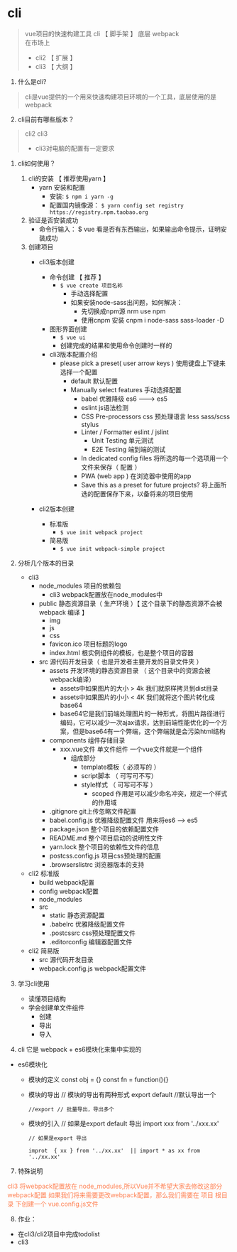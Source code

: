 # cli
> vue项目的快速构建工具    cli 【 脚手架 】
> 底层 webpack   
> 在市场上
> 	- cli2 【 扩展 】
> 	- cli3 【 大纲 】

1. 什么是cli?
> cli是vue提供的一个用来快速构建项目环境的一个工具，底层使用的是webpack 
2. cli目前有哪些版本？
> cli2   cli3 
>  * cli3对电脑的配置有一定要求
1. cli如何使用？
   1. cli的安装  【 推荐使用yarn 】
      * yarn 安装和配置
        * 安装: `$ npm i yarn -g`
        * 配置国内镜像源： `$ yarn config set registry https://registry.npm.taobao.org`
   2. 验证是否安装成功
      * 命令行输入： $ vue 看是否有东西输出，如果输出命令提示，证明安装成功
   3. 创建项目
      - cli3版本创建
        * 命令创建  【 推荐 】
          - `$ vue create 项目名称`
            - 手动选择配置
            - 如果安装node-sass出问题，如何解决： 
              - 先切换成npm源   nrm use npm
              - 使用cnpm 安装  cnpm i node-sass sass-loader -D
        * 图形界面创建
          * `$ vue ui` 
          * 创建完成的结果和使用命令创建时一样的
        * cli3版本配置介绍
          * please pick a preset( user arrow keys ) 使用键盘上下键来选择一个配置
            * default 默认配置
            * Manually select features 手动选择配置
              * babel 优雅降级   es6   --->  es5 
              * eslint js语法检测
              * CSS Pre-processors css 预处理语言  less  sass/scss  stylus
              * Linter / Formatter    eslint  /   jslint
                * Unit Testing   单元测试
                * E2E Testing    端到端的测试
              * In dedicated config files   将所选的每一个选项用一个文件来保存（ 配置 ）
              * PWA  (web app ) 在浏览器中使用的app
              * Save this as a preset for future projects?  将上面所选的配置保存下来，以备将来的项目使用

      - cli2版本创建
        * 标准版
          * `$ vue init webpack project`
        * 简易版
          * `$ vue init webpack-simple project` 

4. 分析几个版本的目录

   - cli3
      - node_modules  项目的依赖包
        - cli3 webpack配置放在node_modules中
      - public  静态资源目录（ 生产环境 ）【 这个目录下的静态资源不会被webpack 编译 】
        - img
        - js
        - css
        - favicon.ico  项目标题的logo
        - index.html   根实例组件的模板，也是整个项目的容器
      - src  源代码开发目录（ 也是开发者主要开发的目录文件夹 ）
        - assets  开发环境的静态资源目录  （ 这个目录中的资源会被webpack编译）
          - assets中如果图片的大小 > 4k 我们就原样拷贝到dist目录
          - assets中如果图片的小小 < 4K 我们就将这个图片转化成 base64 
          - base64它是我们前端处理图片的一种形式，将图片路径进行编码，它可以减少一次ajax请求，达到前端性能优化的一个方案，但是base64有一个弊端，这个弊端就是会污染html结构
        - components   组件存储目录
          - xxx.vue文件   单文件组件   一个vue文件就是一个组件
            - 组成部分
              - template模板（ 必须写的 ）
              - script脚本 （ 可写可不写）
              - style样式 （ 可写可不写 ）
                - scoped 作用是可以减少命名冲突，规定一个样式的作用域
        - .gitignore   git上传忽略文件配置
        - babel.config.js   优雅降级配置文件  用来将es6 --> es5
        - package.json  整个项目的依赖配置文件
        - README.md 整个项目启动的说明性文件
        - yarn.lock 整个项目的依赖性文件的信息
        - postcss.config.js  项目css预处理的配置
        - .browserslistrc  浏览器版本的支持
    - cli2 标准版
      - build  webpack配置
      - config  webpack配置
      - node_modules
      - src
        - static 静态资源配置
        - .babelrc  优雅降级配置文件
        - .postcssrc  css预处理配置文件
        - .editorconfig  编辑器配置文件
   - cli2 简易版
     - src 源代码开发目录
     - webpack.config.js webpack配置文件

5. 学习cli使用
   - 读懂项目结构
   - 学会创建单文件组件
     - 创建
     - 导出
     - 导入

6. cli   它是  webpack  +   es6模块化来集中实现的
  - es6模块化
    - 模块的定义
          const obj = {}
          const fn = function(){}
      
    - 模块的导出
          // 模块的导出有两种形式
          export default //默认导出一个
          
          //export // 批量导出，导出多个
      
    - 模块的引入
          // 如果是export  default 导出
          import xxx from '../xxx.xx'
          
          // 如果是export 导出
          
          improt  { xx } from '../xx.xx'  || import * as xx from '../xx.xx'
   
7. 特殊说明
   
  <font color = "#FF7F50">
    cli3 将webpack配置放在 node_modules,所以Vue并不希望大家去修改这部分webpack配置
    如果我们将来需要更改webpack配置，那么我们需要在 项目 根目录 下创建一个  vue.config.js文件
  </font>

8. 作业： 
  - 在cli3/cli2项目中完成todolist 
  - cli3 
